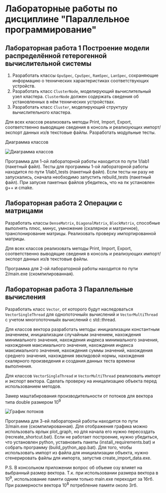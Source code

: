 # Лабораторные работы по дисциплине "Параллельное программирование"

## Лабораторная работа 1 Построение модели распределённой гетерогенной вычислительной системы

1. Разработать классы `GpuSpec`, `CpuSpec`, `RamSpec`, `LanSpec`, сохраняющие информацию о технических характеристиках соответствующих устройств.
2. Разработать класс `ClusterNode`, моделирующий вычислительный узел кластера. `ClusterNode` должен содержать сведения об установленных в нём технических устройствах.
3. Разработать класс `Cluster`, моделирующий структуру вычислительного кластера.

Для всех классов реализовать методы Print, Import, Export, соответственно выводящие сведения в консоль и реализующих импорт/экспорт данных из/в текстовые файлы. Разработать модульные тесты.

Диаграмма классов

![Диаграмма классов](https://github.com/pentryyy/parallel_labs/blob/main/images/ClassDiagram.png)

Программа для 1-ой лабораторной работы находится по пути 1/lab1 (пакетный файл).
Тесты для программы 1-ой лабораторной работы находится по пути 1/lab1_tests (пакетный файл). Если тесты ни разу не запускались, сначала необходимо запустить rebuild_tests (пакетный файл). При запуске пакетных файлов убедитесь, что на пк установлен g++ и cmake.

## Лабораторная работа 2 Операции с матрицами

Разработать классы `DenseMatrix`, `DiagonalMatrix`, `BlockMatrix`, способные выполнять плюс, минус, умножение (скалярное и матричное), транспонирование матрицы. Реализовать проверку импортированной матрицы.

Для всех классов реализовать методы Print, Import, Export, соответственно выводящие сведения в консоль и реализующих импорт/экспорт данных из/в текстовые файлы.

Программа для 2-ой лабораторной работы находится по пути 2/main.exe (скомпилированная).

## Лабораторная работа 3 Параллельные вычисления

Разработать класс `Vector`, от которого будут наследоваться `VectorSingleThread` для однопоточныйх вычислений и `VectorMultiThread` с учетом многопоточныйх вычислений с std::thread.

Для классов вектора разработать методы: инициализации константным значением, инициализации случайным значением, нахождения минимального значения, нахождения индекса минимального значения, нахождения максимального значения, нахождения индекса максимального значения, нахождения суммы значений, нахождения cреднего значения, нахождения эвклидовой нормы, нахождения скалярного произведения и создания данных теста времени выполнения.

Для классов `VectorSingleThread` и `VectorMultiThread` реализовать импорт и экспорт вектора. Сделать проверку на иницализацию объекта перед использованием методов. 

Замер маштабирования производительности от потоков для вектора типа double размером 10<sup>9</sup>

![График потоков](https://github.com/pentryyy/parallel_labs/blob/main/images/ThreadsGraph.png)

Программа для 3-ей лабораторной работы находится по пути 3/main.exe (скомпилированная). Для отображения графика можно использовать ярлык plot_graph, но для начала его нужно пересоздать (recreate_shortcut.bat). Если не работает построение, нужно убедиться, что установлен python, уставновить пакеты (install_requirements.bat) и собрать программу (build_python_app.bat). Для того, чтобы использовать импорт из файла для инициализации объекта, нужно сгенерировать файлы для импорта, запустив create_import_data.exe.

P.S. В консольном приложении вопрос об объеме озу влияет на выбранный размер вектора. Т.к. при использовании размера вектора в 10<sup>9</sup>, использование памяти одним только main.exe переходит за 16гб. При размерности вектора 10<sup>8</sup> потребление памяти около 3гб.